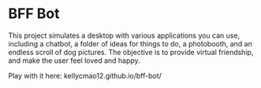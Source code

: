 # BFF Bot

This project simulates a desktop with various applications you can use, including a chatbot, a folder of ideas for things to do, a photobooth, and an endless scroll of dog pictures. The objective is to provide virtual friendship, and make the user feel loved and happy.

Play with it here: kellycmao12.github.io/bff-bot/

